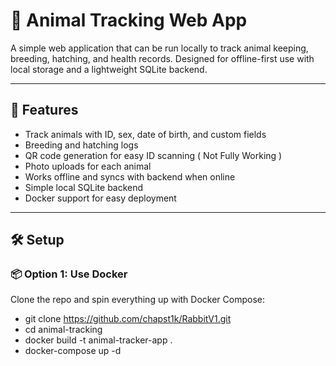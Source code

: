 # 🐾 Animal Tracking Web App

A simple web application that can be run locally to track animal keeping, breeding, hatching, and health records. Designed for offline-first use with local storage and a lightweight SQLite backend.

---

## 🚀 Features

- Track animals with ID, sex, date of birth, and custom fields
- Breeding and hatching logs
- QR code generation for easy ID scanning ( Not Fully Working ) 
- Photo uploads for each animal
- Works offline and syncs with backend when online
- Simple local SQLite backend
- Docker support for easy deployment

---

## 🛠️ Setup

### 📦 Option 1: Use Docker

Clone the repo and spin everything up with Docker Compose:


- git clone https://github.com/chapst1k/RabbitV1.git
- cd animal-tracking
- docker build -t animal-tracker-app .
- docker-compose up -d

